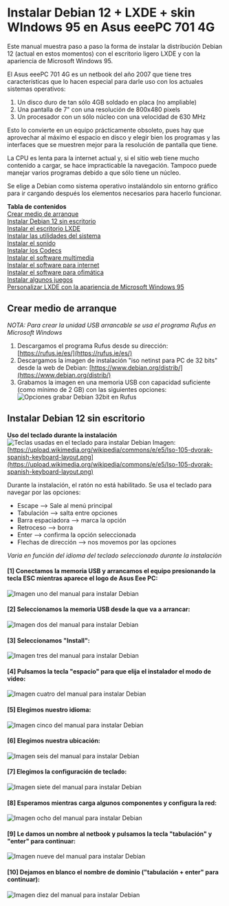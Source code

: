 # Instalar Debian 12 + LXDE + skin WIndows 95 en Asus eeePC 701 4G
Este manual muestra paso a paso la forma de instalar la distribución Debian 12 (actual en estos momentos) con el escritorio ligero LXDE y con la apariencia de Microsoft Windows 95.

El Asus eeePC 701 4G es un netbook del a&ntilde;o 2007 que tiene tres caracter&iacute;sticas que lo hacen especial para darle uso con los actuales sistemas operativos:
1. Un disco duro de tan s&oacute;lo 4GB soldado en placa (no ampliable)
2. Una pantalla de 7" con una resoluci&oacute;n de 800x480 pixels
3. Un procesador con un s&oacute;lo n&uacute;cleo con una velocidad de 630 MHz

Esto lo convierte en un equipo pr&aacute;cticamente obsoleto, pues hay que aprovechar al m&aacute;ximo el espacio en disco y elegir bien los programas y las interfaces que se muestren mejor para la resoluci&oacute;n de pantalla que tiene.

La CPU es lenta para la internet actual y, si el sitio web tiene mucho contenido a cargar, se hace impracticable la navegaci&oacute;n. Tampoco puede manejar varios programas debido a que s&oacute;lo tiene un n&uacute;cleo.

Se elige a Debian como sistema operativo instal&aacute;ndolo sin entorno gr&aacute;fico para ir cargando despu&eacute;s los elementos necesarios para hacerlo funcionar.

**Tabla de contenidos**  
[Crear medio de arranque](#paso0)  
[Instalar Debian 12 sin escritorio](#paso1)  
[Instalar el escritorio LXDE](#paso2)   
[Instalar las utilidades del sistema](#paso3)  
[Instalar el sonido](#paso4)  
[Instalar los Codecs](#paso5)  
[Instalar el software multimedia](#paso6)  
[Instalar el software para internet](#paso7)  
[Instalar el software para ofim&aacute;tica](#paso8)  
[Instalar algunos juegos](#paso9)  
[Personalizar LXDE con la apariencia de Microsoft Windows 95](#paso10)

<a name="paso0"></a>
## Crear medio de arranque
*NOTA: Para crear la unidad USB arrancable se usa el programa Rufus en Microsoft Windows*
1. Descargamos el programa Rufus desde su direcci&oacute;n: [https://rufus.ie/es/](https://rufus.ie/es/)
2. Descargamos la imagen de instalaci&oacute;n "iso netinst para PC de 32 bits" desde la web de Debian: [https://www.debian.org/distrib/](https://www.debian.org/distrib/)
3. Grabamos la imagen en una memoria USB con capacidad suficiente (como m&iacute;nimo de 2 GB) con las siguientes opciones:  
   ![Opciones grabar Debian 32bit en Rufus](/img/0.png)

<a name="paso1"></a>
## Instalar Debian 12 sin escritorio
**Uso del teclado durante la instalaci&oacute;n**
![Teclas usadas en el teclado para instalar Debian](/img/teclado.png)
Imagen: [https://upload.wikimedia.org/wikipedia/commons/e/e5/Iso-105-dvorak-spanish-keyboard-layout.png](https://upload.wikimedia.org/wikipedia/commons/e/e5/Iso-105-dvorak-spanish-keyboard-layout.png)

Durante la instalaci&oacute;n, el rat&oacute;n no est&aacute; habilitado. Se usa el teclado para navegar por las opciones:
- Escape --> Sale al men&uacute; principal
- Tabulaci&oacute;n --> salta entre opciones
- Barra espaciadora --> marca la opci&oacute;n
- Retroceso --> borra
- Enter --> confirma la opci&oacute;n seleccionada
- Flechas de direcci&oacute;n --> nos movemos por las opciones
    
*Varia en funci&oacute;n del idioma del teclado seleccionado durante la instalaci&oacute;n*

#### [1] Conectamos la memoria USB y arrancamos el equipo presionando la tecla ESC mientras aparece el logo de Asus Eee PC:
![Imagen uno del manual para instalar Debian](/img/1.png)

#### [2] Seleccionamos la memoria USB desde la que va a arrancar:
![Imagen dos del manual para instalar Debian](/img/2.png)

#### [3] Seleccionamos "Install":
![Imagen tres del manual para instalar Debian](/img/3.png)

#### [4] Pulsamos la tecla "espacio" para que elija el instalador el modo de video:
![Imagen cuatro del manual para instalar Debian](/img/4.png)

#### [5] Elegimos nuestro idioma:
![Imagen cinco del manual para instalar Debian](/img/5.png)

#### [6] Elegimos nuestra ubicaci&oacute;n:
![Imagen seis del manual para instalar Debian](/img/6.png)

#### [7] Elegimos la configuraci&oacute;n de teclado:
![Imagen siete del manual para instalar Debian](/img/7.png)

#### [8] Esperamos mientras carga algunos componentes y configura la red:
![Imagen ocho del manual para instalar Debian](/img/8.png)

#### [9] Le damos un nombre al netbook y pulsamos la tecla "tabulaci&oacute;n" y "enter" para continuar:
![Imagen nueve del manual para instalar Debian](/img/9.png)

#### [10] Dejamos en blanco el nombre de dominio ("tabulaci&oacute;n + enter" para continuar):
![Imagen diez del manual para instalar Debian](/img/10.png)


























